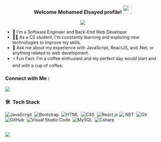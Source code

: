
<h3 align="center">
  Welcome Mohamed Elsayed profile!
  <img src="https://media.giphy.com/media/hvRJCLFzcasrR4ia7z/giphy.gif" width="28">
</h3>

<!-- Typing SVG by DenverCoder1 - https://github.com/DenverCoder1/readme-typing-svg -->
<p align="center">
  <a href="https://github.com/DenverCoder1/readme-typing-svg"><img src="https://readme-typing-svg.herokuapp.com/?lines=Back-End%20web%20developer;Always%20learning%20new%20things&font=Fira%20Code&center=true&width=440&height=45&color=f75c7e&vCenter=true&size=22"></a>
</p> 

- 🏢 I'm a Software Engineer and Back-End Web Developer
- 👨‍💻 As a CS student, I'm constantly learning and exploring new technologies to improve my skills.
- 💬 Ask me about my experience with JavaScript, ReactJS, and .Net, or anything related to web development.
- ⚡ Fun Fact: I'm a coffee enthusiast and my perfect day would start and end with a cup of coffee.



### Connect with Me :

<a href="" target="_blank"><img src="https://img.shields.io/badge/-Mohamed%20Elsayed-0077B5?style=for-the-badge&logo=Linkedin&logoColor=white"/></a>
### 🛠 &nbsp;Tech Stack
![JavaScript](https://img.shields.io/badge/-JavaScript-05122A?style=flat&logo=javascript)&nbsp;
![Bootstrap](https://img.shields.io/badge/-Bootstrap-05122A?style=flat&logo=bootstrap&logoColor=563D7C)&nbsp;
![HTML](https://img.shields.io/badge/-HTML-05122A?style=flat&logo=HTML5)&nbsp;
![CSS](https://img.shields.io/badge/-CSS-05122A?style=flat&logo=CSS3&logoColor=1572B6)&nbsp;
![React.js](https://img.shields.io/badge/-React-05122A?style=flat&logo=react)
![.NET](https://img.shields.io/badge/-.NET-05122A?style=flat&logo=.NET&logoColor=339933)&nbsp;
![Git](https://img.shields.io/badge/-Git-05122A?style=flat&logo=git)&nbsp;
![GitHub](https://img.shields.io/badge/-GitHub-05122A?style=flat&logo=github)&nbsp;
![Visual Studio Code](https://img.shields.io/badge/-Visual%20Studio%20Code-05122A?style=flat&logo=visual-studio-code&logoColor=007ACC)&nbsp;
![MySQL](https://img.shields.io/badge/-MySQL-05122A?style=flat&logo=MySQL)&nbsp;
![Csharp](https://img.shields.io/badge/-Csharp%20-05122A?style=flat&logo=Csharp)&nbsp;


<br>
<a href="https://komarev.com/ghpvc/?username=mohamedelsayed&style=for-the-badge">
    <img src="https://komarev.com/ghpvc/?username=mohamedelsayed&style=for-the-badge">
</a>
